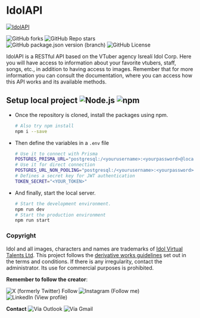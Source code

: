 # IdolAPI

[![IdolAPI](https://idolapi.vercel.app/api/assets/Screenshot_20231129_000020.png)](https://idolapi.vercel.app)

![GitHub forks](https://img.shields.io/github/forks/JoelLuna02/idolapi)
![GitHub Repo stars](https://img.shields.io/github/stars/JoelLuna02/idolapi?color=00ff00)
![GitHub package.json version (branch)](https://img.shields.io/github/package-json/v/JoelLuna02/idolapi/IdolServer)
![GitHub License](https://img.shields.io/github/license/JoelLuna02/idolapi)



IdolAPI is a RESTful API based on the VTuber agency Isrealí Idol Corp. Here you will have access
to information about your favorite vtubers, staff, songs, etc., in addition to having access to
images. Remember that for more information you can consult the documentation, where you can access
how this API works and its available methods.

## Setup local project ![Node.js](https://img.shields.io/badge/Node.js-v18.16.5-brightgreen) ![npm](https://img.shields.io/badge/npm-v9.5.1-blue)

- Once the repository is cloned, install the packages using npm. 
    ```bash
    # Also try npm install
    npm i --save
    ```

- Then define the variables in a `.env` file
    ```sh
    # Use it to connect with Prisma
    POSTGRES_PRISMA_URL="postgresql:/<yourusername>:<yourpassword>@localhost:5432/<yourdatabase>?pgbouncer=true&connect_timeout=15"
    # Use it for direct connection
    POSTGRES_URL_NON_POOLING="postgresql:/<yourusername>:<yourpassword>@localhost:5432/<yourdatabase>"
    # Defines a secret key for JWT authentication
    TOKEN_SECRET="<YOUR_TOKEN>"
    ```

- And finally, start the local server.
    ```bash
    # Start the development environment.
    npm run dev
    # Start the production environment
    npm run start
    ```

### Copyright

Idol and all images, characters and names are trademarks of [Idol Virtual Talents Ltd](https://www.idol-company.com/).
This project follows the [derivative works guidelines](https://www.idol-company.com/tos) set out in the terms and
conditions. If there is any irregularity, contact the administrator. Its use for commercial purposes is prohibited.
​

**Remember to follow the creator**:

![X (formerly Twitter) Follow](https://img.shields.io/badge/Twitter-1DA1F2?style=for-the-badge&logo=twitter&logoColor=white)
![Instagram (Follow me)](https://img.shields.io/badge/Instagram-E4405F?style=for-the-badge&logo=instagram&logoColor=white)
![LinkedIn (View profile)](https://img.shields.io/badge/LinkedIn-0077B5?style=for-the-badge&logo=linkedin&logoColor=white)

**Contact**
![Vía Outlook](https://img.shields.io/badge/Microsoft_Outlook-0078D4?style=for-the-badge&logo=microsoft-outlook&logoColor=white)
![Vía Gmail](https://img.shields.io/badge/Gmail-D14836?style=for-the-badge&logo=gmail&logoColor=white)